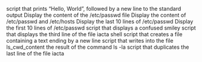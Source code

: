 script that prints “Hello, World”, followed by a new line to the standard output
Display the content of the /etc/passwd file
Display the content of /etc/passwd and /etc/hosts
Display the last 10 lines of /etc/passwd
Display the first 10 lines of /etc/passwd
script that displays a confused smiley
script that displays the third line of the file iacta
shell script that creates a file containing a text ending by a new line
script that writes into the file ls_cwd_content the result of the command ls -la
script that duplicates the last line of the file iacta
